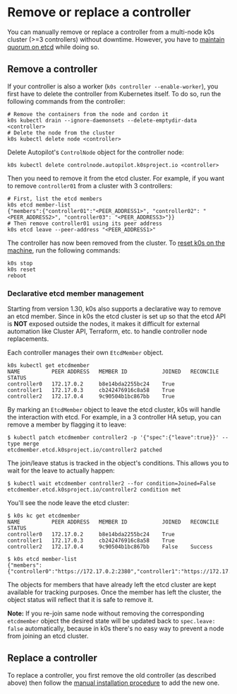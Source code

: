# Remove or replace a controller

You can manually remove or replace a controller from a multi-node k0s cluster (>=3 controllers) without downtime.
However, you have to [maintain quorum on etcd](https://etcd.io/docs/v3.3/faq/#why-an-odd-number-of-cluster-members) while doing so.

## Remove a controller

If your controller is also a worker (`k0s controller --enable-worker`), you first have to delete the controller from Kubernetes itself.
To do so, run the following commands from the controller:

```shell
# Remove the containers from the node and cordon it
k0s kubectl drain --ignore-daemonsets --delete-emptydir-data <controller>
# Delete the node from the cluster
k0s kubectl delete node <controller>
```

Delete Autopilot's `ControlNode` object for the controller node:

```console
k0s kubectl delete controlnode.autopilot.k0sproject.io <controller>
```

Then you need to remove it from the etcd cluster.
For example, if you want to remove `controller01` from a cluster with 3 controllers:

```shell
# First, list the etcd members
k0s etcd member-list
{"members":{"controller01":"<PEER_ADDRESS1>", "controller02": "<PEER_ADDRESS2>", "controller03": "<PEER_ADDRESS3>"}}
# Then remove controller01 using its peer address
k0s etcd leave --peer-address "<PEER_ADDRESS1>"
```

The controller has now been removed from the cluster.
To [reset k0s on the machine](reset.md), run the following commands:

```shell
k0s stop
k0s reset
reboot
```

### Declarative etcd member management

Starting from version 1.30, k0s also supports a declarative way to remove an 
etcd member. Since in k0s the etcd cluster is set up so that the etcd API is 
**NOT** exposed outside the nodes, it makes it difficult for external automation 
like Cluster API, Terraform, etc. to handle controller node replacements.

Each controller manages their own `EtcdMember` object.

```shell
k0s kubectl get etcdmember
NAME          PEER ADDRESS   MEMBER ID           JOINED   RECONCILE STATUS
controller0   172.17.0.2     b8e14bda2255bc24    True     
controller1   172.17.0.3     cb242476916c8a58    True     
controller2   172.17.0.4     9c90504b1bc867bb    True 
```

By marking an `EtcdMember` object to leave the etcd cluster, k0s will handle the 
interaction with etcd. For example, in a 3 controller HA setup, you can 
remove a member by flagging it to leave:

```console
$ kubectl patch etcdmember controller2 -p '{"spec":{"leave":true}}' --type merge
etcdmember.etcd.k0sproject.io/controller2 patched
```

The join/leave status is tracked in the object's conditions. This allows you to 
wait for the leave to actually happen:

```console
$ kubectl wait etcdmember controller2 --for condition=Joined=False
etcdmember.etcd.k0sproject.io/controller2 condition met
```

You'll see the node leave the etcd cluster:

```console
$ k0s kc get etcdmember
NAME          PEER ADDRESS   MEMBER ID           JOINED   RECONCILE STATUS
controller0   172.17.0.2     b8e14bda2255bc24    True     
controller1   172.17.0.3     cb242476916c8a58    True     
controller2   172.17.0.4     9c90504b1bc867bb    False    Success
```

```console
$ k0s etcd member-list
{"members":{"controller0":"https://172.17.0.2:2380","controller1":"https://172.17.0.3:2380"}}
```

The objects for members that have already left the etcd cluster are kept 
available for tracking purposes. Once the member has left the cluster, the 
object status will reflect that it is safe to remove it.

**Note:** If you re-join same node without removing the corresponding `etcdmember` object the desired state will be updated back to `spec.leave: false` automatically, because in k0s there's no easy way to prevent a node from joining an etcd cluster.

## Replace a controller

To replace a controller, you first remove the old controller (as described above) then follow the [manual installation procedure](k0s-multi-node.md) to add the new one.
